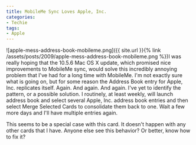 ```yaml
---
title: MobileMe Sync Loves Apple, Inc.
categories:
- Techie
tags:
- Apple
---
```


![apple-mess-address-book-mobileme.png]({{ site.url }}{% link /assets/posts/2009/apple-mess-address-book-mobileme.png %})I was really hoping that the 10.5.6 Mac OS X update, which promised nice improvements to MobileMe sync, would solve this incredibly annoying problem that I've had for a long time with MobileMe. I'm not exactly sure what is going on, but for some reason the Address Book entry for Apple, Inc. replicates itself. Again. And again. And again.
I've yet to identify the pattern, or a possible solution. I routinely, at least weekly, will launch address book and select several Apple, Inc. address book entries and then select Merge Selected Cards to consolidate them back to one. Wait a few more days and I'll have multiple entries again.

This seems to be a special case with this card. It doesn't happen with any other cards that I have. Anyone else see this behavior? Or better, know how to fix it?
  

